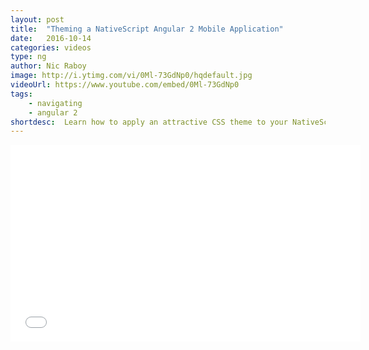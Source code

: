 ```yaml
---
layout: post
title:  "Theming a NativeScript Angular 2 Mobile Application"
date:   2016-10-14
categories: videos
type: ng
author: Nic Raboy
image: http://i.ytimg.com/vi/0Ml-73GdNp0/hqdefault.jpg
videoUrl: https://www.youtube.com/embed/0Ml-73GdNp0
tags: 
    - navigating
    - angular 2
shortdesc: 	Learn how to apply an attractive CSS theme to your NativeScript application that uses Angular 2.
---
```

<iframe width="560" height="315" src="{{ page.videoUrl }}" frameborder="0" allowfullscreen></iframe>
